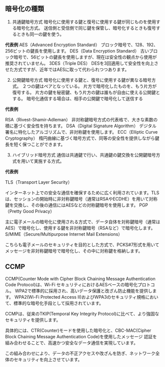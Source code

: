 ## 暗号化の種類
1. 共通鍵暗号方式
暗号化に使用する鍵と復号に使用する鍵が同じものを使用する暗号化方式。
送信側と受信側で同じ鍵を保管し、暗号化するときも復号するときも同一の鍵を使う。

__代表例__
AES（Advanced Encryption Standard）
ブロック暗号で、128、192、256ビットの鍵長を使用します。
DES（Data Encryption Standard）
古いブロック暗号で、56ビットの鍵長を使用しますが、現在は安全性の観点から使用が推奨されていません。
3DES（Triple DES）
DESを3回適用して安全性を向上させた方式ですが、近年ではAESに取って代わられつつあります。



2. 公開鍵暗号方式
暗号化に使用する鍵と、復号に使用する鍵が異なる暗号方式。
２つの鍵はペアとなっている。
片方で暗号化したものを、もう片方が復号する。
片方の鍵を秘密鍵、もう片方の鍵は誰もが自由に使える公開鍵とする。
暗号化通信する場合は、相手の公開鍵で暗号化して送信する

__代表例__

RSA（Rivest-Shamir-Adleman）
非対称鍵暗号方式の代表格で、大きな素数の積に基づく安全性を持ちます。
DSA（Digital Signature Algorithm）
デジタル署名に特化したアルゴリズムで、非対称鍵を使用します。
ECC（Elliptic Curve Cryptography）
楕円曲線に基づく暗号方式で、同等の安全性を提供しながら鍵長を短く保つことができます。

3. ハイブリッド暗号方式
通信は共通鍵で行い、共通鍵の鍵交換を公開鍵暗号方式を用いて実施する方式。

__代表例__

TLS（Transport Layer Security）

インターネット上での安全な通信を確保するために広く利用されています。TLSは、セッションの開始時に非対称鍵暗号（通常はRSAやECDHE）を用いて対称鍵を交換し、その後の通信にはAESなどの対称鍵暗号を使用します。
PGP（Pretty Good Privacy）

主に電子メールの暗号化に使用される方式で、データ自体を対称鍵暗号（通常はAES）で暗号化し、使用する鍵を非対称鍵暗号（RSAなど）で暗号化します。
S/MIME（Secure/Multipurpose Internet Mail Extensions）

こちらも電子メールのセキュリティを目的とした方式で、PCKS#7形式を用いてメッセージを非対称鍵暗号で暗号化し、その中に対称鍵を格納します。


## CCMP
CCMP(Counter Mode with Cipher Block Chaining Message  Authentication Code Protocol)は、Wi-Fi セキュリティにおけるAESベースの暗号化プロトコル。
WPA2で標準的に採用され、高いデータ保護と改ざん防止機能を提供します。
WPA2(Wi-Fi Protected Access II)およびWPA3のセキュリティ規格において、標準的な暗号化手段として採用されています。

CCMPは、従来のTKIP(Temporal Key Integrity Protocol)に比べて、より強固なセキュリティを提供します。

具体的には、CTR(Counter)モードを使用した暗号化と、CBC-MAC(Cipher Block Chaining Message  Authentication Code)を使用したメッセージ 認証を組み合わせることで、高速かつ安全なデータ通信を実現しています。

この組み合わせにより、データの不正アクセスや改ざんを防ぎ、ネットワーク全体のセキュリティを向上させています。

